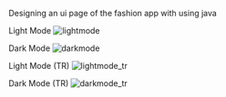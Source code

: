 Designing an ui page of the fashion app with using java

Light Mode
![lightmode](https://github.com/tumerkankarabel/DesignFashionApp/assets/37531352/f5dd19d3-5ab5-44e0-9f42-772c4b9a1d8c)


Dark Mode
![darkmode](https://github.com/tumerkankarabel/DesignFashionApp/assets/37531352/096815f5-1c82-4ef2-99ef-f66e168533d5)



Light Mode (TR)
![lightmode_tr](https://github.com/tumerkankarabel/DesignFashionApp/assets/37531352/e61703f4-6737-461e-9daa-eec1eba0eb00)


Dark Mode (TR)
![darkmode_tr](https://github.com/tumerkankarabel/DesignFashionApp/assets/37531352/200ec780-9b51-4b01-b379-76a5195d733f)
